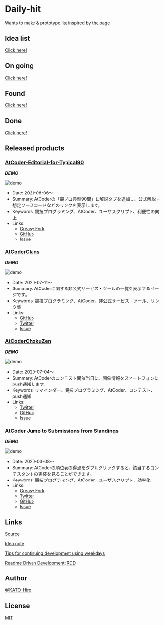 # Daily-hit

Wants to make &amp; prototype list inspired by [the page](https://masuidrive.tadalist.com/lists/1941485/public)

## Idea list

[Click here!](https://github.com/KATO-Hiro/Daily-hit/blob/master/idea_list.md)

## On going

[Click here!](https://github.com/KATO-Hiro/Daily-hit/blob/master/ongoing.md)

## Found

[Click here!](https://github.com/KATO-Hiro/Daily-hit/blob/master/found.md)

## Done

[Click here!](https://github.com/KATO-Hiro/Daily-hit/blob/master/done.md)

## Released products

### [AtCoder-Editorial-for-Typical90](https://github.com/KATO-Hiro/AtCoder-Editorial-for-Typical90)

  ***DEMO***

  ![demo](images/atcoder_editorial_for_typical90_demo.png)

+ Date: 2021-06-06〜
+ Summary: AtCoderの「競プロ典型90問」に解説タブを追加し、公式解説・想定ソースコードなどのリンクを表示します。
+ Keywords: 競技プログラミング、AtCoder、ユーザスクリプト、利便性の向上
+ Links:
  + [Greasy Fork](https://greasyfork.org/ja/scripts/427584-atcoder-editorial-for-typical90)
  + [GitHub](https://github.com/KATO-Hiro/AtCoder-Editorial-for-Typical90)
  + [Issue](https://github.com/KATO-Hiro/Daily-hit/issues/842)

### [AtCoderClans](https://github.com/KATO-Hiro/AtCoderClans)

  ***DEMO***

  ![demo](images/atcoder_clans_demo.gif)

+ Date: 2020-07-11〜
+ Summary: AtCoderに関する非公式サービス・ツールの一覧を表示するページです。
+ Keywords: 競技プログラミング、AtCoder、非公式サービス・ツール、リンク集
+ Links:
  + [GitHub](https://github.com/KATO-Hiro/AtCoderClans)
  + [Twitter](https://twitter.com/k_hiro1818/status/1287020528247517184)
  + [Issue](https://github.com/KATO-Hiro/Daily-hit/issues/102)

### [AtCoderChokuZen](https://twitter.com/k_hiro1818/status/1279761953037021185)

  ***DEMO***

  ![demo](images/atcoder_chokuzen_demo.gif)

+ Date: 2020-07-04〜
+ Summary: AtCoderのコンテスト開催当日に、開催情報をスマートフォンにpush通知します。
+ Keywords: リマインダー、競技プログラミング、AtCoder、コンテスト、push通知
+ Links:
  + [Twitter](https://twitter.com/AtCoderChokuZen)
  + [GitHub](https://github.com/KATO-Hiro/AtCoderChokuZen)
  + [Issue](https://github.com/KATO-Hiro/Daily-hit/issues/11)

### [AtCoder Jump to Submissions from Standings](https://greasyfork.org/ja/scripts/397528-atcoder-jump-to-submissions-from-standings)

  ***DEMO***

  ![demo](images/atcoder_jump_to_submissions_from_standings_demo.gif)

+ Date: 2020-03-08〜
+ Summary: AtCoderの順位表の得点をダブルクリックすると、該当するコンテスタントの実装を見ることができます。
+ Keywords: 競技プログラミング、AtCoder、ユーザスクリプト、効率化
+ Links:
  + [Greasy Fork](https://greasyfork.org/ja/scripts/397528-atcoder-jump-to-submissions-from-standings)
  + [Twitter](https://twitter.com/k_hiro1818/status/1236644205176311808)
  + [GitHub](https://github.com/KATO-Hiro/AtCoder-Jump-to-Submissions-from-Standings)
  + [Issue](https://github.com/KATO-Hiro/Daily-hit/issues/21)

## Links

[Source](https://masuidrive.tadalist.com/lists/1941485/public)

[Idea note](https://qiita.com/terubooon/items/08c145aac0dd10ea8cbc)

[Tips for continuing development using weekdays](https://docs.google.com/presentation/d/1WYo14faJY9LVSAazTT3_FCoCYv48JODZlZO7rppuZPQ/edit#slide=id.g89fd1a9fd7_2_75)

[Readme Driven Development; RDD](https://qiita.com/b4b4r07/items/c80d53db9a0fd59086ec)

## Author

[@KATO-Hiro](https://twitter.com/k_hiro1818)

## License

[MIT](http://KATO-Hiro.mit-license.org)

